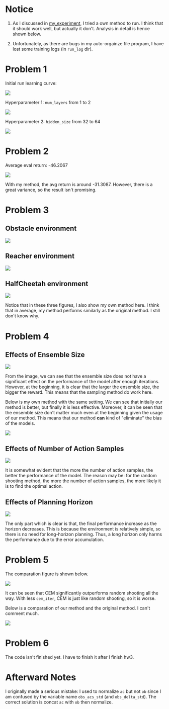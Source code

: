 # Notice

1. As I discussed in [my_experiment](./my_experiment_log/my_experiment.md), I tried a own method to run. I think that it should work well, but actually it don't. Analysis in detail is hence shown below.

2. Unfortunately, as there are bugs in my auto-orgainze file program, I have lost some training logs (in `run_log` dir). 

# Problem 1

Initial run learning curve:

![](./report/assets/P1-1.png)

Hyperparameter 1: `num_layers` from 1 to 2

![](./report/assets/P1-2.png)

Hyperparameter 2: `hidden_size` from 32 to 64

![](./report/assets/P1-3.png)

# Problem 2

Average eval return: -46.2067

![](./report/assets/P2.png)

With my method, the avg return is around -31.3087. However, there is a great variance, so the result isn't promising.

# Problem 3

## Obstacle environment

![](./report/assets/P3-1.png)

## Reacher environment

![](./report/assets/P3-2.png)

## HalfCheetah environment

![](./report/assets/P3-3.png)

Notice that in these three figures, I also show my own method here. I think that in average, my method performs similarly as the original method. I still don't know why.

# Problem 4

## Effects of Ensemble Size

![](./report/assets/P4-1.png)

From the image, we can see that the ensemble size does not have a significant effect on the performance of the model after enough iterations. However, at the beginning, it is clear that the larger the ensemble size, the bigger the reward. This means that the sampling method do work here.

Below is my own method with the same setting. We can see that initially our method is better, but finally it is less effective. Moreover, it can be seen that the ensemble size don't matter much even at the beginning given the usage of our method. This means that our method **can** kind of "eliminate" the bias of the models.

![](./report/assets/P4-1-mine.png)

## Effects of Number of Action Samples

![](./report/assets/P4-2.png)

It is somewhat evident that the more the number of action samples, the better the performance of the model. The reason may be: for the random shooting method, the more the number of action samples, the more likely it is to find the optimal action.

## Effects of Planning Horizon

![](./report/assets/P4-3.png)

The only part which is clear is that, the final performance increase as the horizon decreases. This is because the environment is relatively simple, so there is no need for long-horizon planning. Thus, a long horizon only harms the performance due to the error accumulation.

# Problem 5

The comparation figure is shown below.

![](./report/assets/P5-1.png)

It can be seen that CEM significantly outperforms random shooting all the way. With less `cem_iter`, CEM is just like random shooting, so it is worse.

Below is a comparation of our method and the original method. I can't comment much.

![](./report/assets/P5-mine.png)


# Problem 6

The code isn't finished yet. I have to finish it after I finish hw3.

# Afterward Notes

I originally made a serious mistake: I used to normalize `ac` but not `ob` since I am confused by the variable name `obs_acs_std` (and `obs_delta_std`). The correct solution is concat `ac` with `ob` then normalize.